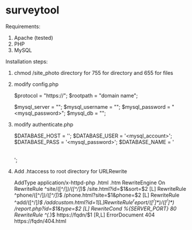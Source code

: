# surveytool

Requirements:
1. Apache (tested)
2. PHP
3. MySQL

Installation steps:
1. chmod /site_photo directory for 755 for directory and 655 for files
2. modify config.php

    $protocol = "https://";
    $rootpath = "domain name";

    $mysql_server = "<host>";
    $mysql_username = "<mysql account>";
    $mysql_password = "<mysql_password>";
    $mysql_db = "<table>";
    
3. modify authenticate.php

   $DATABASE_HOST = '<host>';
   $DATABASE_USER = '<mysql_account>';
   $DATABASE_PASS = '<mysql_password>';
   $DATABASE_NAME = '<table>';
   
4.  Add .htaccess to root directory for URLRewrite

    AddType application/x-httpd-php .html .htm
    RewriteEngine On
    RewriteRule ^site/([^/]*)/([^/]*)$ /site.html?id=$1&sort=$2 [L]
    RewriteRule ^phone/([^/]*)/([^/]*)$ /phone.html?site=$1&phone=$2 [L]
    RewriteRule ^add/([^/]*)$ /addcustom.html?id=$1 [L]
    RewriteRule ^report/([^/]*)/([^/]*)$ /report.php?id=$1&type=$2 [L]
    RewriteCond %{SERVER_PORT} 80
    RewriteRule ^(.*)$ https://fqdn/$1 [R,L]
    ErrorDocument 404 https://fqdn/404.html
